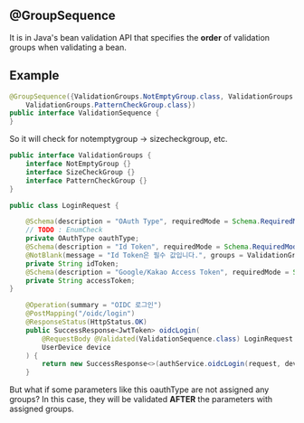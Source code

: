 ## @GroupSequence
It is in Java's bean validation API that specifies the **order** of validation groups when validating a bean.

## Example
```java
@GroupSequence({ValidationGroups.NotEmptyGroup.class, ValidationGroups.SizeCheckGroup.class,
    ValidationGroups.PatternCheckGroup.class})
public interface ValidationSequence {
}
```
So it will check for notemptygroup -> sizecheckgroup, etc. 

```java
public interface ValidationGroups {
    interface NotEmptyGroup {}
    interface SizeCheckGroup {}
    interface PatternCheckGroup {}
}

public class LoginRequest {

    @Schema(description = "OAuth Type", requiredMode = Schema.RequiredMode.REQUIRED)
    // TODO : EnumCheck
    private OAuthType oauthType;
    @Schema(description = "Id Token", requiredMode = Schema.RequiredMode.REQUIRED)
    @NotBlank(message = "Id Token은 필수 값입니다.", groups = ValidationGroups.NotEmptyGroup.class)
    private String idToken;
    @Schema(description = "Google/Kakao Access Token", requiredMode = Schema.RequiredMode.NOT_REQUIRED)
    private String accessToken;
}

	@Operation(summary = "OIDC 로그인")
	@PostMapping("/oidc/login")
	@ResponseStatus(HttpStatus.OK)
	public SuccessResponse<JwtToken> oidcLogin(
		@RequestBody @Validated(ValidationSequence.class) LoginRequest request,
		UserDevice device
	) {
		return new SuccessResponse<>(authService.oidcLogin(request, device.getDeviceType()));
	}
```

But what if some parameters like this oauthType are not assigned any groups? In this case, they will be validated **AFTER** the parameters with assigned groups.

